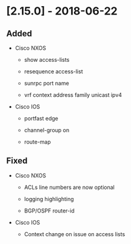 # [2.15.0] - 2018-06-22

## Added

  - Cisco NXOS

    - show access-lists

    - resequence access-list

    - sunrpc port name

    - vrf context address family unicast ipv4

  - Cisco IOS

    - portfast edge

    - channel-group on

    - route-map

## Fixed

  - Cisco NXOS

    - ACLs line numbers are now optional

    - logging highlighting

    - BGP/OSPF router-id

  - Cisco IOS

    - Context change on issue on access lists
